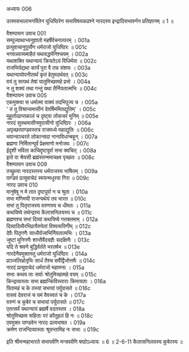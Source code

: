 अध्यायः 006

उत्तमसभालाभगर्वितेन युधिष्ठिरेण सभाविषयकप्रश्ने नारदस्य इन्द्रादिसभावर्णन प्रतिज्ञानम् ॥ 1 ॥
	
वैशम्पायन उवाच 	001  
सम्पूज्याथाभ्यनुज्ञातो महर्षेर्वचनात्परम् ।	001a  
प्रत्युवाचानुपूर्व्येण धर्मराजो युधिष्ठिरः ॥	001c  
भगवन्न्याय्यमाहैतं यथावद्धर्मनिश्चयम् ।	002a  
यथाशक्ति यथान्यायं क्रियतेऽयं विधिर्मया ॥	002c  
राजभिर्यद्यथा कार्यं पुरा वै तन्न संशयः ।	003a  
यथान्यायोपनीतार्थं कृतं हेतुमदर्थवत् ॥	003c  
वयं तु सत्पथं तेषां यातुमिच्छामहे प्रभो ।	004a  
न तु शक्यं तथा गन्तुं यथा तैर्नियतात्मभिः ॥	004c  
वैशम्पायन उवाच 	005  
एकमुक्त्वा स धर्मात्मा वाक्यं तदभिपूज्य च ।	005a  
\' तं तु विश्रान्तमासीनं देवर्षिममितद्युतिम्\' ।	005c  
मुहूर्तात्प्राप्तकालं च दृष्ट्वा लोकचरं मुनिम् ॥	005e  
नारदं सुस्थमासीनमुपासीनो युधिष्ठिरः ।	006a  
अपृच्छत्पाण्डवस्तत्र राजमध्ये महाद्युतिः ॥	006c  
भवान्सञ्चरते लोकान्सदा नानाविधान्बहून् ।	007a  
ब्रह्मणा निर्मितान्पूर्वं प्रेक्षमाणो मनोजवः ।	007c  
ईदृशी भविता काचिद्दृष्टपूर्वा सभा क्वचित् ।	008a  
इतो वा श्रेयसी ब्रह्मंस्तन्ममाचक्ष्व पृच्छतः ॥	008c  
वैशम्पायन उवाच 	009  
तच्छ्रुत्वा नारदस्तस्य धर्मराजस्य भाषितम् ।	009a  
पाण्डवं प्रत्युवाचेदं स्मयन्मधुरया गिरा ॥	009c  
नारद उवाच 	010  
मानुषेषु न मे तात दृष्टपूर्वा न च श्रुता ।	010a  
सभा मणिमयी राजन्यथेयं तव भारत ॥	010c  
सभां तु पितृराजस्य वरुणस्य च धीमतः ।	011a  
कथयिष्ये तथेन्द्रस्य कैलासनिलयस्य च ॥	011c  
ब्रह्मणश्च सभां दिव्यां कथयिष्ये गतक्लमाम् ।	012a  
दिव्यादिव्यैरभिप्रायैरुपेतां विश्वरूपिणीम् ॥	012c  
देवैः पितृगणैः साध्यैर्यज्वभिर्नियतात्मभिः ।	013a  
जुष्टां मुनिगणैः शान्तैर्वेदयज्ञैः सदक्षिणैः ।	013c  
यदि ते श्रवणे बुद्धिर्वर्तते भरतर्षभ ॥	013e  
नारदेनैवमुक्तस्तु धर्मराजो युधिष्ठिरः ।	014a  
प्राञ्जलिर्भ्रातृभिः सार्धं तैश्च सर्वैर्द्विजोत्तमैः ॥	014c  
नारदं प्रत्युवाचेदं धर्मराजो महामनाः ।	015a  
सभाः कथय ताः सर्वाः श्रोतुमिच्छामहे वयम् ॥	015c  
किन्द्रव्यास्ताः सभा ब्रह्मन्किंविस्ताराः किमायताः ।	016a  
पितामहं च के तस्यां सभायां पर्युपासते ॥	016c  
वासवं देवराजं च यमं वैवस्वतं च के ।	017a  
वरुणं च कुबेरं च सभायां पर्युपासते ॥	017c  
एतत्सर्वं यथान्यायं ब्रह्मर्षे वदतस्तव ।	018a  
श्रोतुमिच्छाम सहिताः परं कौतूहलं हि नः ॥	018c  
एवमुक्तः पाण्डवेन नारदः प्रत्यभाषत ।	019a  
क्रमेण राजन्दिव्यास्ताः श्रूयन्तामिह नः सभाः ॥ 	019c  

इति श्रीमन्महाभारते सभापर्वणि मन्त्रपर्वणि षष्ठोऽध्यायः ॥ 6 ॥
2-6-11 कैलासनिलयस्य कुबेरस्य ॥
